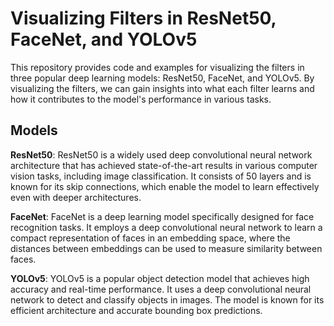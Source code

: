 # Visualizing Filters in ResNet50, FaceNet, and YOLOv5
This repository provides code and examples for visualizing the filters in three popular deep learning models: ResNet50, FaceNet, and YOLOv5. By visualizing the filters, we can gain insights into what each filter learns and how it contributes to the model's performance in various tasks.

## Models
**ResNet50**: ResNet50 is a widely used deep convolutional neural network architecture that has achieved state-of-the-art results in various computer vision tasks, including image classification. It consists of 50 layers and is known for its skip connections, which enable the model to learn effectively even with deeper architectures.

**FaceNet**: FaceNet is a deep learning model specifically designed for face recognition tasks. It employs a deep convolutional neural network to learn a compact representation of faces in an embedding space, where the distances between embeddings can be used to measure similarity between faces.

**YOLOv5**: YOLOv5 is a popular object detection model that achieves high accuracy and real-time performance. It uses a deep convolutional neural network to detect and classify objects in images. The model is known for its efficient architecture and accurate bounding box predictions.


